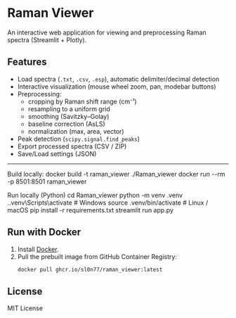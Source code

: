 # Raman Viewer

An interactive web application for viewing and preprocessing Raman spectra (Streamlit + Plotly).

## Features
- Load spectra (`.txt`, `.csv`, `.esp`), automatic delimiter/decimal detection
- Interactive visualization (mouse wheel zoom, pan, modebar buttons)
- Preprocessing:
  - cropping by Raman shift range (cm⁻¹)
  - resampling to a uniform grid
  - smoothing (Savitzky–Golay)
  - baseline correction (AsLS)
  - normalization (max, area, vector)
- Peak detection (`scipy.signal.find_peaks`)
- Export processed spectra (CSV / ZIP)
- Save/Load settings (JSON)

---
Build locally:
docker build -t raman_viewer ./Raman_viewer
docker run --rm -p 8501:8501 raman_viewer

Run locally (Python)
cd Raman_viewer
python -m venv .venv
.\.venv\Scripts\activate   # Windows
source .venv/bin/activate  # Linux / macOS
pip install -r requirements.txt
streamlit run app.py


## Run with Docker

1. Install [Docker](https://docs.docker.com/get-docker/).
2. Pull the prebuilt image from GitHub Container Registry:
   ```bash
   docker pull ghcr.io/sl0n77/raman_viewer:latest

## License

MIT License
